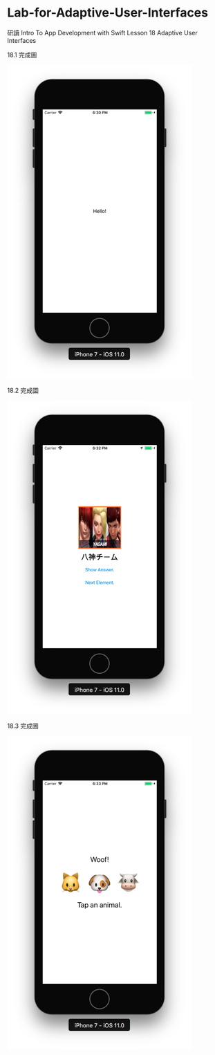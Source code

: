 # Lab-for-Adaptive-User-Interfaces
研讀 Intro To App Development with Swift Lesson 18 Adaptive User Interfaces

18.1 完成圖

![](https://github.com/n913239/Lab-for-Adaptive-User-Interfaces/blob/master/Finish1.png)


18.2 完成圖

![](https://github.com/n913239/Lab-for-Adaptive-User-Interfaces/blob/master/Finish2.png)


18.3 完成圖

![](https://github.com/n913239/Lab-for-Adaptive-User-Interfaces/blob/master/Finish3.png)
